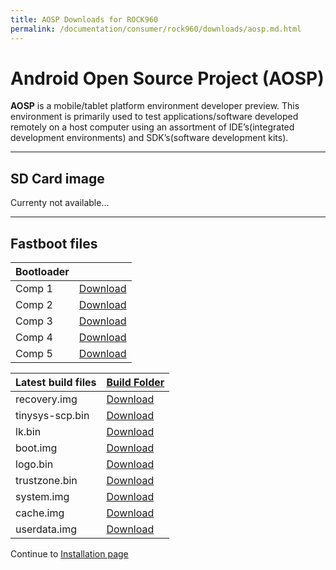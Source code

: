 ```yaml
---
title: AOSP Downloads for ROCK960
permalink: /documentation/consumer/rock960/downloads/aosp.md.html
---
```


# Android Open Source Project (AOSP)

**AOSP** is a mobile/tablet platform environment developer preview. This environment is primarily used to test applications/software developed remotely on a host computer using an assortment of IDE’s(integrated development environments) and SDK’s(software development kits).

***

## SD Card image

Currenty not available...

***

## Fastboot files

|   Bootloader      |                        |
|:------------------|:-----------------------|
| Comp 1            | [Download]()           |
| Comp 2            | [Download]()           | 
| Comp 3            | [Download]()           | 
| Comp 4            | [Download]()           | 
| Comp 5            | [Download]()           | 

|   Latest build files    |    [Build Folder]()    |
|:------------------------|:-----------------------|
| recovery.img            | [Download]()           |
| tinysys-scp.bin         | [Download]()           |
| lk.bin                  | [Download]()           |
| boot.img                | [Download]()           |
| logo.bin                | [Download]()           |
| trustzone.bin           | [Download]()           |
| system.img              | [Download]()           |
| cache.img               | [Download]()           |
| userdata.img            | [Download]()           |

Continue to [Installation page](../installation/README.md)
